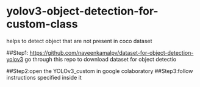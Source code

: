 # yolov3-object-detection-for-custom-class
helps to detect object that are not present in coco dataset

##Step1: https://github.com/naveenkamalpv/dataset-for-object-detection-yolov3 go through this repo to download dataset for object detectio

##Step2:open the YOLOv3_custom in google colaboratory
##Step3:follow instructions specified inside it
